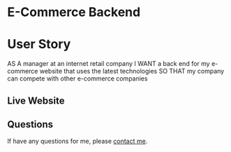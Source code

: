 # E-Commerce Backend

<h1> User Story </h1>
<p>
AS A manager at an internet retail company
I WANT a back end for my e-commerce website that uses the latest technologies
SO THAT my company can compete with other e-commerce companies
</p>

<h2> Live Website </h2>

## Questions
If have any questions for me, please [contact me](mailto:frankie01marie@yahoo.com).
